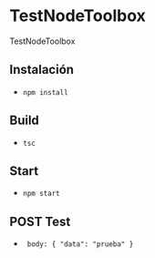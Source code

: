 # TestNodeToolbox
TestNodeToolbox

## Instalación 

*  `npm install`

## Build 

*  `tsc`

## Start 

*  `npm start`

## POST Test 

*  ` body: { "data": "prueba" }`